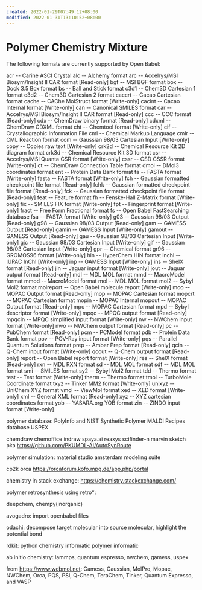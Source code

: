 ```yaml
---
created: 2022-01-29T07:49:12+08:00
modified: 2022-01-31T13:10:52+08:00
---
```


# Polymer Chemistry Mixture

The following formats are currently supported by Open Babel:

acr -- Carine ASCI Crystal
alc -- Alchemy format
arc -- Accelrys/MSI Biosym/Insight II CAR format [Read-only]
bgf -- MSI BGF format
box -- Dock 3.5 Box format
bs -- Ball and Stick format
c3d1 -- Chem3D Cartesian 1 format
c3d2 -- Chem3D Cartesian 2 format
caccrt -- Cacao Cartesian format
cache -- CAChe MolStruct format [Write-only]
cacint -- Cacao Internal format [Write-only]
can -- Canonical SMILES format
car -- Accelrys/MSI Biosym/Insight II CAR format [Read-only]
ccc -- CCC format [Read-only]
cdx -- ChemDraw binary format [Read-only]
cdxml -- ChemDraw CDXML format
cht -- Chemtool format [Write-only]
cif -- Crystallographic Information File
cml -- Chemical Markup Language
cmlr -- CML Reaction format
com -- Gaussian 98/03 Cartesian Input [Write-only]
copy -- Copies raw text [Write-only]
crk2d -- Chemical Resource Kit 2D diagram format
crk3d -- Chemical Resource Kit 3D format
csr -- Accelrys/MSI Quanta CSR format [Write-only]
cssr -- CSD CSSR format [Write-only]
ct -- ChemDraw Connection Table format
dmol -- DMol3 coordinates format
ent -- Protein Data Bank format
fa -- FASTA format [Write-only]
fasta -- FASTA format [Write-only]
fch -- Gaussian formatted checkpoint file format [Read-only]
fchk -- Gaussian formatted checkpoint file format [Read-only]
fck -- Gaussian formatted checkpoint file format [Read-only]
feat -- Feature format
fh -- Fenske-Hall Z-Matrix format [Write-only]
fix -- SMILES FIX format [Write-only]
fpt -- Fingerprint format [Write-only]
fract -- Free Form Fractional format
fs -- Open Babel FastSearching database
fsa -- FASTA format [Write-only]
g03 -- Gaussian 98/03 Output [Read-only]
g98 -- Gaussian 98/03 Output [Read-only]
gam -- GAMESS Output [Read-only]
gamin -- GAMESS Input [Write-only]
gamout -- GAMESS Output [Read-only]
gau -- Gaussian 98/03 Cartesian Input [Write-only]
gjc -- Gaussian 98/03 Cartesian Input [Write-only]
gjf -- Gaussian 98/03 Cartesian Input [Write-only]
gpr -- Ghemical format
gr96 -- GROMOS96 format [Write-only]
hin -- HyperChem HIN format
inchi -- IUPAC InChI [Write-only]
inp -- GAMESS Input [Write-only]
ins -- ShelX format [Read-only]
jin -- Jaguar input format [Write-only]
jout -- Jaguar output format [Read-only]
mdl -- MDL MOL format
mmd -- MacroModel format
mmod -- MacroModel format
mol -- MDL MOL format
mol2 -- Sybyl Mol2 format
molreport -- Open Babel molecule report [Write-only]
moo -- MOPAC Output format [Read-only]
mop -- MOPAC Cartesian format
mopcrt -- MOPAC Cartesian format
mopin -- MOPAC Internal
mopout -- MOPAC Output format [Read-only]
mpc -- MOPAC Cartesian format
mpd -- Sybyl descriptor format [Write-only]
mpqc -- MPQC output format [Read-only]
mpqcin -- MPQC simplified input format [Write-only]
nw -- NWChem input format [Write-only]
nwo -- NWChem output format [Read-only]
pc -- PubChem format [Read-only]
pcm -- PCModel format
pdb -- Protein Data Bank format
pov -- POV-Ray input format [Write-only]
pqs -- Parallel Quantum Solutions format
prep -- Amber Prep format [Read-only]
qcin -- Q-Chem input format [Write-only]
qcout -- Q-Chem output format [Read-only]
report -- Open Babel report format [Write-only]
res -- ShelX format [Read-only]
rxn -- MDL RXN format
sd -- MDL MOL format
sdf -- MDL MOL format
smi -- SMILES format
sy2 -- Sybyl Mol2 format
tdd -- Thermo format
test -- Test format [Write-only]
therm -- Thermo format
tmol -- TurboMole Coordinate format
txyz -- Tinker MM2 format [Write-only]
unixyz -- UniChem XYZ format
vmol -- ViewMol format
xed -- XED format [Write-only]
xml -- General XML format [Read-only]
xyz -- XYZ cartesian coordinates format
yob -- YASARA.org YOB format
zin -- ZINDO input format [Write-only]

polymer database:
PolyInfo and NIST Synthetic Polymer MALDI Recipes database
USPEX

chemdraw chemoffice indraw spaya.ai 
reaxys scifinder-n
marvin sketch pka
https://github.com/PKUMDL-AI/AutoSynRoute

polymer simulation:
material studio
amsterdam modeling suite

cp2k orca
https://orcaforum.kofo.mpg.de/app.php/portal

chemistry in stack exchange:
https://chemistry.stackexchange.com/

polymer retrosynthesis using retro*:

deepchem, chempy(inorganic)

avogadro: import openbabel files

odachi: decompose target molecular into source molecular, highlight the potential bond

rdkit: python chemistry informatic
polymer informatic

ab initio chemistry:
lammps, quantum espresso, nwchem, gamess, uspex

from https://www.webmol.net:
Gamess, Gaussian, MolPro, Mopac, NWChem, Orca, PQS, PSI, Q-Chem, TeraChem, Tinker, Quantum Expresso, and VASP
